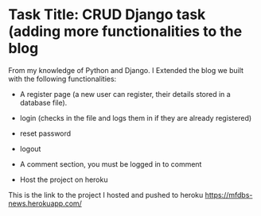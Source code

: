 # Task Title: CRUD Django task (adding more functionalities to the blog
 From my knowledge of Python and Django. I Extended the blog we built with the following functionalities:

-    A register page (a new user can register, their details stored in a database file). 

-    login (checks in the file and logs them in if they are already registered)

-    reset password

-    logout

-    A comment section, you must be logged in to comment 

-    Host the project on heroku

This is the link to the project I hosted and pushed to heroku
https://mfdbs-news.herokuapp.com/
